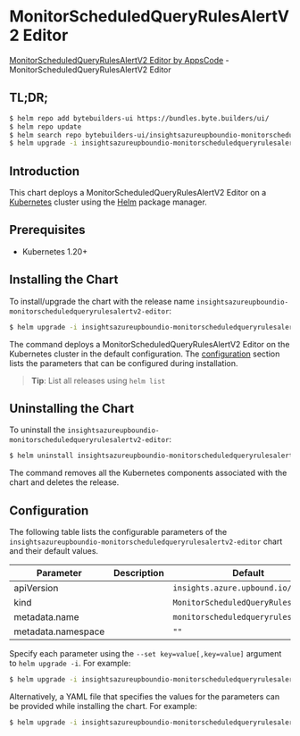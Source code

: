 # MonitorScheduledQueryRulesAlertV2 Editor

[MonitorScheduledQueryRulesAlertV2 Editor by AppsCode](https://byte.builders) - MonitorScheduledQueryRulesAlertV2 Editor

## TL;DR;

```bash
$ helm repo add bytebuilders-ui https://bundles.byte.builders/ui/
$ helm repo update
$ helm search repo bytebuilders-ui/insightsazureupboundio-monitorscheduledqueryrulesalertv2-editor --version=v0.4.18
$ helm upgrade -i insightsazureupboundio-monitorscheduledqueryrulesalertv2-editor bytebuilders-ui/insightsazureupboundio-monitorscheduledqueryrulesalertv2-editor -n default --create-namespace --version=v0.4.18
```

## Introduction

This chart deploys a MonitorScheduledQueryRulesAlertV2 Editor on a [Kubernetes](http://kubernetes.io) cluster using the [Helm](https://helm.sh) package manager.

## Prerequisites

- Kubernetes 1.20+

## Installing the Chart

To install/upgrade the chart with the release name `insightsazureupboundio-monitorscheduledqueryrulesalertv2-editor`:

```bash
$ helm upgrade -i insightsazureupboundio-monitorscheduledqueryrulesalertv2-editor bytebuilders-ui/insightsazureupboundio-monitorscheduledqueryrulesalertv2-editor -n default --create-namespace --version=v0.4.18
```

The command deploys a MonitorScheduledQueryRulesAlertV2 Editor on the Kubernetes cluster in the default configuration. The [configuration](#configuration) section lists the parameters that can be configured during installation.

> **Tip**: List all releases using `helm list`

## Uninstalling the Chart

To uninstall the `insightsazureupboundio-monitorscheduledqueryrulesalertv2-editor`:

```bash
$ helm uninstall insightsazureupboundio-monitorscheduledqueryrulesalertv2-editor -n default
```

The command removes all the Kubernetes components associated with the chart and deletes the release.

## Configuration

The following table lists the configurable parameters of the `insightsazureupboundio-monitorscheduledqueryrulesalertv2-editor` chart and their default values.

|     Parameter      | Description |                    Default                     |
|--------------------|-------------|------------------------------------------------|
| apiVersion         |             | <code>insights.azure.upbound.io/v1beta1</code> |
| kind               |             | <code>MonitorScheduledQueryRulesAlertV2</code> |
| metadata.name      |             | <code>monitorscheduledqueryrulesalertv2</code> |
| metadata.namespace |             | <code>""</code>                                |


Specify each parameter using the `--set key=value[,key=value]` argument to `helm upgrade -i`. For example:

```bash
$ helm upgrade -i insightsazureupboundio-monitorscheduledqueryrulesalertv2-editor bytebuilders-ui/insightsazureupboundio-monitorscheduledqueryrulesalertv2-editor -n default --create-namespace --version=v0.4.18 --set apiVersion=insights.azure.upbound.io/v1beta1
```

Alternatively, a YAML file that specifies the values for the parameters can be provided while
installing the chart. For example:

```bash
$ helm upgrade -i insightsazureupboundio-monitorscheduledqueryrulesalertv2-editor bytebuilders-ui/insightsazureupboundio-monitorscheduledqueryrulesalertv2-editor -n default --create-namespace --version=v0.4.18 --values values.yaml
```
